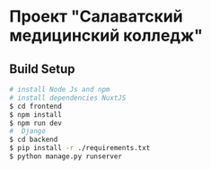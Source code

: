 # Проект "Салаватский медицинский колледж"

## Build Setup

```bash
# install Node Js and npm 
# install dependencies NuxtJS
$ cd frontend
$ npm install
$ npm run dev
#  Django
$ cd backend
$ pip install -r ./requirements.txt
$ python manage.py runserver
```